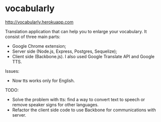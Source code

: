 vocabularly
===========

http://vocabularly.herokuapp.com

Translation application that can help you to enlarge your vocabulary.
It consist of three main parts:
- Google Chrome extension;
- Server side (Node.js, Express, Postgres, Sequelize);
- Client side (Backbone.js).
I also used Google Translate API and Google TTS.

Issues:
- Now tts works only for English.

TODO:
- Solve the problem with tts: find a way to convert text to speech or remove speaker signs for other languages.
- Refactor the client side code to use Backbone for communications with server.